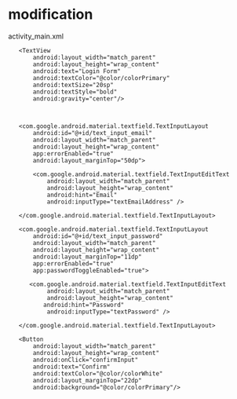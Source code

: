 # modification
activity_main.xml
<?xml version="1.0" encoding="utf-8"?>
   <LinearLayout xmlns:android="http://schemas.android.com/apk/res/android"
        xmlns:app="http://schemas.android.com/apk/res-auto"
        xmlns:tools="http://schemas.android.com/tools"
        android:layout_width="match_parent"
       android:layout_height="match_parent"
        android:orientation="vertical"
       android:layout_gravity="center"
        android:gravity="center"
       android:padding="18dp"
       tools:context=".MainActivity">
   
       <TextView
           android:layout_width="match_parent"
           android:layout_height="wrap_content"
           android:text="Login Form"
           android:textColor="@color/colorPrimary"
           android:textSize="20sp"
           android:textStyle="bold"
           android:gravity="center"/>
   
   
   
       <com.google.android.material.textfield.TextInputLayout
           android:id="@+id/text_input_email"
           android:layout_width="match_parent"
           android:layout_height="wrap_content"
           app:errorEnabled="true"
           android:layout_marginTop="50dp">
   
           <com.google.android.material.textfield.TextInputEditText
               android:layout_width="match_parent"
               android:layout_height="wrap_content"
               android:hint="Email"
               android:inputType="textEmailAddress" />
   
       </com.google.android.material.textfield.TextInputLayout>
   
       <com.google.android.material.textfield.TextInputLayout
           android:id="@+id/text_input_password"
           android:layout_width="match_parent"
           android:layout_height="wrap_content"
           android:layout_marginTop="11dp"
           app:errorEnabled="true"
           app:passwordToggleEnabled="true">
  
          <com.google.android.material.textfield.TextInputEditText
               android:layout_width="match_parent"
               android:layout_height="wrap_content"
              android:hint="Password"
               android:inputType="textPassword" />
   
       </com.google.android.material.textfield.TextInputLayout>
   
       <Button
           android:layout_width="match_parent"
           android:layout_height="wrap_content"
           android:onClick="confirmInput"
           android:text="Confirm"
           android:textColor="@color/colorWhite"
           android:layout_marginTop="22dp"
           android:background="@color/colorPrimary"/>
   
   </LinearLayout>
